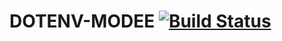 # DOTENV-MODEE [![Build Status](https://travis-ci.com/n-devs/dotenv-mode.svg?branch=master)](https://travis-ci.com/n-devs/dotenv-mode)
